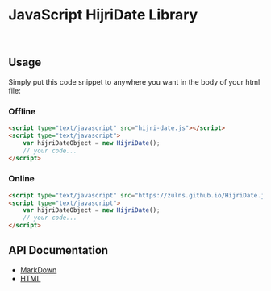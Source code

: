 # JavaScript HijriDate Library

&nbsp;

## Usage
Simply put this code snippet to anywhere you want in the body of your html file:

### Offline

```html
<script type="text/javascript" src="hijri-date.js"></script>
<script type="text/javascript">
    var hijriDateObject = new HijriDate();
    // your code...
</script>
```

### Online

```html
<script type="text/javascript" src="https://zulns.github.io/HijriDate.js/hijri-date.js"></script>
<script type="text/javascript">
    var hijriDateObject = new HijriDate();
    // your code...
</script>
```

## API Documentation
- [MarkDown](hijri-date-api-doc.md)
- [HTML](https://zulns.github.io/HijriDate.js/hijri-date-api-doc.html)
